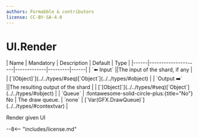 ```yaml
---
authors: Formabble & contributors
license: CC-BY-SA-4.0
---
```



# UI.Render

<div class="sh-parameters" markdown="1">
| Name | Mandatory | Description | Default | Type |
|------|---------------------|-------------|---------|------|
| `⬅️ Input` ||The input of the shard, if any | | [`[Object]`](../../types/#seq)[`Object`](../../types/#object) |
| `Output ➡️` ||The resulting output of the shard | | [`[Object]`](../../types/#seq)[`Object`](../../types/#object) |
| `Queue` | :fontawesome-solid-circle-plus:{title="No"} No  | The draw queue. | `none` | [`Var(GFX.DrawQueue)`](../../types/#contextvar) |

</div>

Render given UI

--8<-- "includes/license.md"

